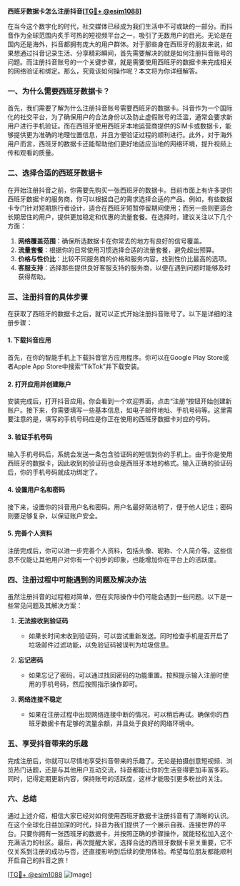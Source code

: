 **西班牙数据卡怎么注册抖音[[TG💪+ @esim1088](https://t.me/s/esim1088)]**

在当今这个数字化的时代，社交媒体已经成为我们生活中不可或缺的一部分。而抖音作为全球范围内炙手可热的短视频平台之一，吸引了无数用户的目光。无论是在国内还是海外，抖音都拥有庞大的用户群体。对于那些身在西班牙的朋友来说，如果想通过抖音记录生活、分享精彩瞬间，首先需要解决的就是如何注册抖音账号的问题。而注册抖音账号的一个关键步骤，就是需要使用西班牙的数据卡来完成相关的网络验证和绑定。那么，究竟该如何操作呢？本文将为你详细解答。

### 一、为什么需要西班牙数据卡？

首先，我们需要了解为什么注册抖音账号需要西班牙的数据卡。抖音作为一个国际化的社交平台，为了确保用户的合法身份以及防止虚假账号的泛滥，通常会要求新用户进行手机验证。而在西班牙使用西班牙本地运营商提供的SIM卡或数据卡，能够提供更为准确的地理位置信息，并且方便验证过程的顺利进行。此外，对于海外用户而言，西班牙的数据卡还能帮助他们更好地适应当地的网络环境，提升视频上传和观看的质量。

### 二、选择合适的西班牙数据卡

在开始注册抖音之前，你需要先购买一张西班牙的数据卡。目前市面上有许多提供西班牙数据卡的服务商，你可以根据自己的需求选择合适的产品。例如，有些数据卡专门针对短期旅行者设计，适合在西班牙短暂停留期间使用；而另一些则更适合长期居住的用户，提供更加稳定和优惠的流量套餐。在选择时，建议关注以下几个方面：

1. **网络覆盖范围**：确保所选数据卡在你常去的地方有良好的信号覆盖。
2. **流量套餐**：根据你的日常使用习惯选择合适的流量套餐，避免超出预算。
3. **价格与性价比**：比较不同服务商的价格和服务内容，找到性价比最高的选项。
4. **客服支持**：选择那些提供良好客服支持的服务商，以便在遇到问题时能够及时获得帮助。

### 三、注册抖音的具体步骤

在获取了西班牙的数据卡之后，就可以正式开始注册抖音账号了。以下是详细的注册步骤：

#### 1. 下载抖音应用

首先，在你的智能手机上下载抖音官方应用程序。你可以在Google Play Store或者Apple App Store中搜索“TikTok”并下载安装。

#### 2. 打开应用并创建账户

安装完成后，打开抖音应用。你会看到一个欢迎界面，点击“注册”按钮开始创建新账户。接下来，你需要填写一些基本信息，如电子邮件地址、手机号码等。这里需要注意的是，填写的手机号码应是你正在使用的西班牙数据卡对应的号码。

#### 3. 验证手机号码

输入手机号码后，系统会发送一条包含验证码的短信到你的手机上。由于你是使用西班牙的数据卡，因此收到的验证码也会是西班牙本地的格式。输入正确的验证码后，你的手机号码就成功绑定了。

#### 4. 设置用户名和密码

接下来，设置你的抖音用户名和密码。用户名最好简洁明了，便于他人记住；密码则要足够复杂，以保证账户安全。

#### 5. 完善个人资料

注册完成后，你可以进一步完善个人资料，包括头像、昵称、个人简介等。这些信息不仅能让其他用户对你有一个初步的印象，也能增加你在平台上的活跃度。

### 四、注册过程中可能遇到的问题及解决办法

虽然注册抖音的过程相对简单，但在实际操作中仍可能会遇到一些问题。以下是一些常见问题及其解决方案：

1. **无法接收到验证码**
   - 如果长时间未收到验证码，可以尝试重新发送。同时检查手机是否开启了垃圾邮件过滤功能，以免验证码被误判为垃圾信息。

2. **忘记密码**
   - 如果忘记了密码，可以通过找回密码的功能重置。按照提示输入注册时使用的手机号码，然后按照指示操作即可。

3. **网络连接不稳定**
   - 如果在注册过程中出现网络连接中断的情况，可以稍后再试。确保你的西班牙数据卡有足够的流量余额，并且处于良好的网络环境中。

### 五、享受抖音带来的乐趣

完成注册后，你就可以尽情地享受抖音带来的乐趣了。无论是拍摄创意短视频、浏览热门话题，还是与其他用户互动交流，抖音都能让你的生活变得更加丰富多彩。同时，记得定期更新内容，保持账号的活跃度，这样才能吸引更多粉丝的关注。

### 六、总结

通过上述介绍，相信大家已经对如何使用西班牙数据卡注册抖音有了清晰的认识。在这个全球化日益加深的时代，抖音为我们提供了一个展示自我、连接世界的平台。只要你拥有一张西班牙的数据卡，并按照正确的步骤操作，就能轻松加入这个充满活力的社区。最后，再次提醒大家，选择合适的西班牙数据卡至关重要，它不仅关系到注册的成功与否，还直接影响到后续的使用体验。希望每位朋友都能顺利开启自己的抖音之旅！

[[TG💪+ @esim1088](https://t.me/s/esim1088) ![Image](https://i.postimg.cc/4NQfJmqS/Snipaste-2025-05-13-00-14-12.png)]